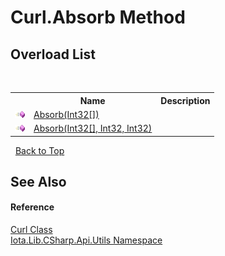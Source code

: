 # Curl.Absorb Method 
 


## Overload List
&nbsp;<table><tr><th></th><th>Name</th><th>Description</th></tr><tr><td>![Public method](media/pubmethod.gif "Public method")</td><td><a href="M_Iota_Lib_CSharp_Api_Utils_Curl_Absorb">Absorb(Int32[])</a></td><td /></tr><tr><td>![Public method](media/pubmethod.gif "Public method")</td><td><a href="M_Iota_Lib_CSharp_Api_Utils_Curl_Absorb_1">Absorb(Int32[], Int32, Int32)</a></td><td /></tr></table>&nbsp;
<a href="#curl.absorb-method">Back to Top</a>

## See Also


#### Reference
<a href="T_Iota_Lib_CSharp_Api_Utils_Curl">Curl Class</a><br /><a href="N_Iota_Lib_CSharp_Api_Utils">Iota.Lib.CSharp.Api.Utils Namespace</a><br />